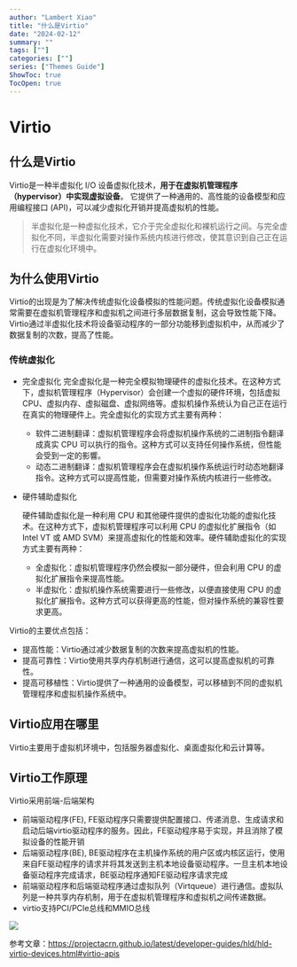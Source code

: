 ```yaml
---
author: "Lambert Xiao"
title: "什么是Virtio"
date: "2024-02-12"
summary: ""
tags: [""]
categories: [""]
series: ["Themes Guide"]
ShowToc: true
TocOpen: true
---
```


# Virtio

## 什么是Virtio

Virtio是一种半虚拟化 I/O 设备虚拟化技术，**用于在虚拟机管理程序（hypervisor）中实现虚拟设备**。
它提供了一种通用的、高性能的设备模型和应用编程接口 (API)，可以减少虚拟化开销并提高虚拟机的性能。

> 半虚拟化是一种虚拟化技术，它介于完全虚拟化和裸机运行之间。与完全虚拟化不同，半虚拟化需要对操作系统内核进行修改，使其意识到自己正在运行在虚拟化环境中。

## 为什么使用Virtio

Virtio的出现是为了解决传统虚拟化设备模拟的性能问题。传统虚拟化设备模拟通常需要在虚拟机管理程序和虚拟机之间进行多层数据复制，这会导致性能下降。Virtio通过半虚拟化技术将设备驱动程序的一部分功能移到虚拟机中，从而减少了数据复制的次数，提高了性能。

### 传统虚拟化

- 完全虚拟化
  完全虚拟化是一种完全模拟物理硬件的虚拟化技术。在这种方式下，虚拟机管理程序（Hypervisor）会创建一个虚拟的硬件环境，包括虚拟 CPU、虚拟内存、虚拟磁盘、虚拟网络等。虚拟机操作系统认为自己正在运行在真实的物理硬件上。完全虚拟化的实现方式主要有两种：

  - 软件二进制翻译：虚拟机管理程序会将虚拟机操作系统的二进制指令翻译成真实 CPU 可以执行的指令。这种方式可以支持任何操作系统，但性能会受到一定的影響。
  - 动态二进制翻译：虚拟机管理程序会在虚拟机操作系统运行时动态地翻译指令。这种方式可以提高性能，但需要对操作系统内核进行一些修改。

- 硬件辅助虚拟化

  硬件辅助虚拟化是一种利用 CPU 和其他硬件提供的虚拟化功能的虚拟化技术。在这种方式下，虚拟机管理程序可以利用 CPU 的虚拟化扩展指令（如 Intel VT 或 AMD SVM）来提高虚拟化的性能和效率。硬件辅助虚拟化的实现方式主要有两种：

  - 全虚拟化：虚拟机管理程序仍然会模拟一部分硬件，但会利用 CPU 的虚拟化扩展指令来提高性能。
  - 半虚拟化：虚拟机操作系统需要进行一些修改，以便直接使用 CPU 的虚拟化扩展指令。这种方式可以获得更高的性能，但对操作系统的兼容性要求更高。

Virtio的主要优点包括：

- 提高性能：Virtio通过减少数据复制的次数来提高虚拟机的性能。
- 提高可靠性：Virtio使用共享内存机制进行通信，这可以提高虚拟机的可靠性。
- 提高可移植性：Virtio提供了一种通用的设备模型，可以移植到不同的虚拟机管理程序和虚拟机操作系统中。

## Virtio应用在哪里

Virtio主要用于虚拟机环境中，包括服务器虚拟化、桌面虚拟化和云计算等。

## Virtio工作原理

Virtio采用前端-后端架构

- 前端驱动程序(FE), FE驱动程序只需要提供配置接口、传递消息、生成请求和启动后端virtio驱动程序的服务。因此，FE驱动程序易于实现，并且消除了模拟设备的性能开销
- 后端驱动程序(BE), BE驱动程序在主机操作系统的用户区或内核区运行，使用来自FE驱动程序的请求并将其发送到主机本地设备驱动程序。一旦主机本地设备驱动程序完成请求，BE驱动程序通知FE驱动程序请求完成
- 前端驱动程序和后端驱动程序通过虚拟队列（Virtqueue）进行通信。虚拟队列是一种共享内存机制，用于在虚拟机管理程序和虚拟机之间传递数据。
- virtio支持PCI/PCIe总线和MMIO总线

![](https://gist.github.com/assets/34566503/e54cdcc7-28a1-465b-addf-02eb6911f4ac)

参考文章：https://projectacrn.github.io/latest/developer-guides/hld/hld-virtio-devices.html#virtio-apis
